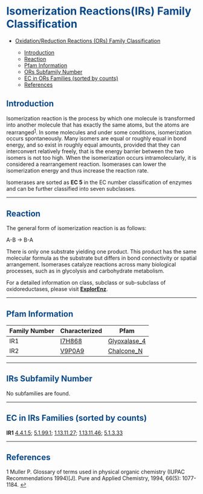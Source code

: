 # <font color=#074987>Isomerization Reactions(IRs) Family Classification</font>

<div class="md-toc" mdtype="toc">
    <p class="md-toc-content" role="list">
        <ul>
        <li><span role="listitem" class="md-toc-item md-toc-h1" data-ref="n38"><a class="md-toc-inner" href="#<font color=#074987>Oxidation/Reduction Reactions (ORs) Family Classification</font>">Oxidation/Reduction Reactions (ORs) Family Classification</a></span></li>
        	<ul>
       			<li><span role="listitem" class="md-toc-item md-toc-h2" data-ref="n130"><a class="md-toc-inner" href="#font-color074987introductionfont">Introduction</a></span></li>
        		<li><span role="listitem" class="md-toc-item md-toc-h2" data-ref="n48"><a class="md-toc-inner" href="#font-color074987reactionfont">Reaction</a></span></li>
                <li><span role="listitem" class="md-toc-item md-toc-h2" data-ref="n57"><a class="md-toc-inner" href="#font-color074987pfam-informationfont">Pfam Information</a></span></li>
                <li><span role="listitem" class="md-toc-item md-toc-h2" data-ref="n60"><a class="md-toc-inner" href="#font-color074987ors-subfamily-numberfont">ORs Subfamily Number</a></span></li>
                <li><span role="listitem" class="md-toc-item md-toc-h2" data-ref="n63"><a class="md-toc-inner" href="#font-color074987ec-in-ors-families-sorted-by-countsfont">EC in ORs Families (sorted by counts)</a></span></li>
                <li><span role="listitem" class="md-toc-item md-toc-h2" data-ref="n72"><a class="md-toc-inner" href="#font-color074987referencesfont">References</a></span></li>
            </ul>
    </ul>
    </p>
</div>

## <font color=#074987>Introduction</font>

Isomerization reaction is the process by which one molecule is transformed into another molecule that has exactly the same atoms, but the atoms are rearranged<sup class="md-footnote"><a href="#dfref-footnote-1" name="ref-footnote-1">1</a></sup>. In some molecules and under some conditions, isomerization occurs spontaneously. Many isomers are equal or roughly equal in bond energy, and so exist in roughly equal amounts, provided that they can interconvert relatively freely, that is the energy barrier between the two isomers is not too high. When the isomerization occurs intramolecularly, it is considered a rearrangement reaction. Isomerases can lower the isomerization energy and thus increase the reaction rate.

Isomerases are sorted as **EC 5** in the EC number classification of enzymes and can be further classified into seven subclasses.

---

## <font color=#074987>Reaction</font>

The general form of isomerization reaction is as follows:

A-B &rarr; B-A

There is only one substrate yielding one product. This product has the same molecular formula as the substrate but differs in bond connectivity or spatial arrangement. Isomerases catalyze reactions across many biological processes, such as in glycolysis and carbohydrate metabolism.

For a detailed  information on class, subclass or sub-subclass of oxidoreductases, please visit [**ExplorEnz**](https://www.enzyme-database.org/class.php).

---

## <font color=#074987>Pfam Information</font>

<table><thead><tr><th><span>Family Number</span></th><th><span>Characterized</span></th><th><span>Pfam</span></th></tr></thead><tbody><tr><td><span>IR1</span></td><td><a href="https://www.uniprot.org/uniprot/I7H868"><span>I7H868</span></a></td><td><a href="http://pfam.xfam.org/family/Glyoxalase_4"><span>Glyoxalase_4</span></a></td></tr><tr><td><span>IR2</span></td><td><a href="https://www.uniprot.org/uniprot/V9P0A9"><span>V9P0A9</span></a></td><td><a href="http://pfam.xfam.org/family/Chalcone_N"><span>Chalcone_N</span></a></td></tr></tbody></table>

---

## <font color=#074987>IRs Subfamily Number</font>

No subfamilies are found.

---

## <font color=#074987>EC in IRs Families (sorted by counts)</font>

**IR1**
[4.4.1.5](https://www.brenda-enzymes.org/enzyme.php?ecno=4.4.1.5); [5.1.99.1](https://www.brenda-enzymes.org/enzyme.php?ecno=5.1.99.1); [1.13.11.27](https://www.brenda-enzymes.org/enzyme.php?ecno=1.13.11.27); [1.13.11.46](https://www.brenda-enzymes.org/enzyme.php?ecno=1.13.11.46); [5.1.3.33](https://www.brenda-enzymes.org/enzyme.php?ecno=5.1.3.33)

---

## <font color=#074987>References</font>
<div class="footnote-line"><span class="md-fn-count">1</span> <span>Muller P. Glossary of terms used in physical organic chemistry (IUPAC Recommendations 1994)[J]. Pure and Applied Chemistry, 1994, 66(5): 1077-1184.</span> <a name="dfref-footnote-1" href="#ref-footnote-1" title="back to document" class="reversefootnote">↩</a></div>

